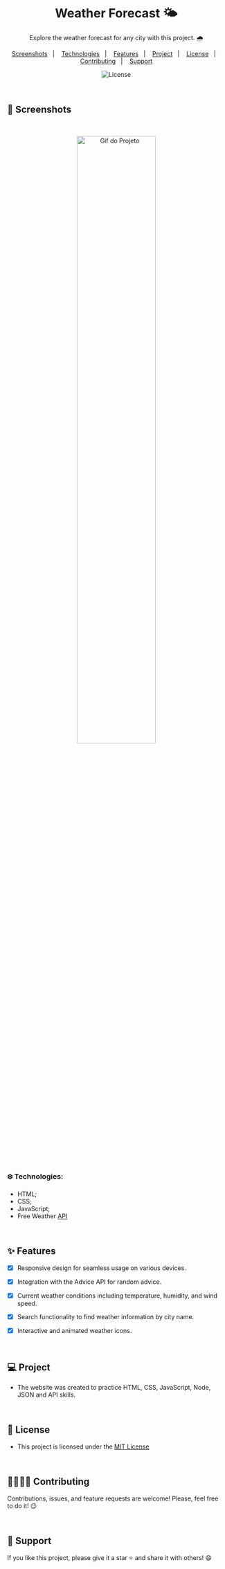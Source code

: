 <h1 align="center"> Weather Forecast 🌤️ </h1> 

<p align="center">Explore the weather forecast for any city with this project. 🌧️</p>


<p align="center">  
  <a href="#-screenshots">Screenshots</a>&nbsp;&nbsp;&nbsp;|&nbsp;&nbsp;&nbsp;
  <a href="#-technologies">Technologies</a>&nbsp;&nbsp;&nbsp;|&nbsp;&nbsp;&nbsp;
  <a href="#-features">Features</a>&nbsp;&nbsp;&nbsp;|&nbsp;&nbsp;&nbsp;
  <a href="#-project">Project</a>&nbsp;&nbsp;&nbsp;|&nbsp;&nbsp;&nbsp;
  <a href="#-license">License</a>&nbsp;&nbsp;&nbsp;|&nbsp;&nbsp;&nbsp; 
  <a href="#-contributing">Contributing</a>&nbsp;&nbsp;&nbsp;|&nbsp;&nbsp;&nbsp;  
  <a href="#-support">Support</a>   
</p>

<p align="center">
  <img alt="License" src="https://img.shields.io/static/v1?label=license&message=MIT&color=c920c9&labelColor=000000">
</p>


<br>

## 📸 Screenshots

<br>

<p align="center">
  <img src=".github/weather.gif" alt="Gif do Projeto"  width="60%">
</p>


<br>


### ❄️ Technologies:

* HTML;
* CSS;
* JavaScript;
* Free Weather [API](WeatherAPI.com)

<br>

## ✨ Features

- [x] Responsive design for seamless usage on various devices.
- [x] Integration with the Advice API for random advice.
- [x] Current weather conditions including temperature, humidity, and wind speed.
- [x] Search functionality to find weather information by city name.
- [x] Interactive and animated weather icons.


<br>

## 💻 Project

- The website was created to practice HTML, CSS, JavaScript, Node, JSON and API skills.

<br>

## 📜 License

* This project is licensed under the [MIT License](https://choosealicense.com/licenses/mit/)


<br>

## 🫱🏻‍🫲🏻 Contributing
<p> Contributions, issues, and feature requests are welcome! Please, feel free to do it! 😉 </p>

<br>

## 🌟 Support
<p> If you like this project, please give it a star ⭐ and share it with others! 😄 </p>




